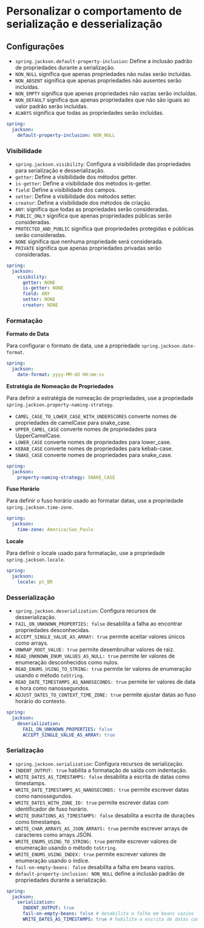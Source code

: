 # Personalizar o comportamento de serialização e desserialização

## Configurações

- `spring.jackson.default-property-inclusion`: Define a inclusão padrão de propriedades durante a serialização.
- `NON_NULL` significa que apenas propriedades não nulas serão incluídas.
- `NON_ABSENT` significa que apenas propriedades não ausentes serão incluídas.
- `NON_EMPTY` significa que apenas propriedades não vazias serão incluídas.
- `NON_DEFAULT` significa que apenas propriedades que não são iguais ao valor padrão serão incluídas.
- `ALWAYS` significa que todas as propriedades serão incluídas.

```yaml
spring:
  jackson:
    default-property-inclusion: NON_NULL
```

### Visibilidade

- `spring.jackson.visibility`: Configura a visibilidade das propriedades para serialização e desserialização.
- `getter`: Define a visibilidade dos métodos getter.
- `is-getter`: Define a visibilidade dos métodos is-getter.
- `field`: Define a visibilidade dos campos.
- `setter`: Define a visibilidade dos métodos setter.
- `creator`: Define a visibilidade dos métodos de criação.
- `ANY`: significa que todas as propriedades serão consideradas.
- `PUBLIC_ONLY` significa que apenas propriedades públicas serão consideradas.
- `PROTECTED_AND_PUBLIC` significa que propriedades protegidas e públicas serão consideradas.
- `NONE` significa que nenhuma propriedade será considerada.
- `PRIVATE` significa que apenas propriedades privadas serão consideradas.

```yaml
spring:
  jackson:
    visibility:
      getter: NONE
      is-getter: NONE
      field: ANY
      setter: NONE
      creator: NONE
```

### Formatação

**Formato de Data**

Para configurar o formato de data, use a propriedade `spring.jackson.date-format`.

```yaml
spring:
  jackson:
    date-format: yyyy-MM-dd HH:mm:ss
```

**Estratégia de Nomeação de Propriedades**

Para definir a estratégia de nomeação de propriedades, use a propriedade `spring.jackson.property-naming-strategy`.

- `CAMEL_CASE_TO_LOWER_CASE_WITH_UNDERSCORES` converte nomes de propriedades de camelCase para snake_case.
- `UPPER_CAMEL_CASE` converte nomes de propriedades para UpperCamelCase.
- `LOWER_CASE` converte nomes de propriedades para lower_case.
- `KEBAB_CASE` converte nomes de propriedades para kebab-case.
- `SNAKE_CASE` converte nomes de propriedades para snake_case.

```yaml
spring:
  jackson:
    property-naming-strategy: SNAKE_CASE
```

**Fuso Horário**

Para definir o fuso horário usado ao formatar datas, use a propriedade `spring.jackson.time-zone`.

```yaml
spring:
  jackson:
    time-zone: America/Sao_Paulo
```

**Locale**

Para definir o locale usado para formatação, use a propriedade `spring.jackson.locale`.

```yaml
spring:
  jackson:
    locale: pt_BR
```

### Desserialização

- `spring.jackson.deserialization`: Configura recursos de desserialização.
- `FAIL_ON_UNKNOWN_PROPERTIES: false` desabilita a falha ao encontrar propriedades desconhecidas.
- `ACCEPT_SINGLE_VALUE_AS_ARRAY: true` permite aceitar valores únicos como arrays.
- `UNWRAP_ROOT_VALUE: true` permite desembrulhar valores de raiz.
- `READ_UNKNOWN_ENUM_VALUES_AS_NULL: true` permite ler valores de enumeração desconhecidos como nulos.
- `READ_ENUMS_USING_TO_STRING: true` permite ler valores de enumeração usando o método `toString`.
- `READ_DATE_TIMESTAMPS_AS_NANOSECONDS: true` permite ler valores de data e hora como nanossegundos.
- `ADJUST_DATES_TO_CONTEXT_TIME_ZONE: true` permite ajustar datas ao fuso horário do contexto.

```yaml
spring:
  jackson:
    deserialization:
      FAIL_ON_UNKNOWN_PROPERTIES: false
      ACCEPT_SINGLE_VALUE_AS_ARRAY: true
```

### Serialização

- `spring.jackson.serialization`: Configura recursos de serialização.
- `INDENT_OUTPUT: true` habilita a formatação de saída com indentação.
- `WRITE_DATES_AS_TIMESTAMPS: false` desabilita a escrita de datas como timestamps.
- `WRITE_DATE_TIMESTAMPS_AS_NANOSECONDS: true` permite escrever datas como nanossegundos.
- `WRITE_DATES_WITH_ZONE_ID: true` permite escrever datas com identificador de fuso horário.
- `WRITE_DURATIONS_AS_TIMESTAMPS: false` desabilita a escrita de durações como timestamps.
- `WRITE_CHAR_ARRAYS_AS_JSON_ARRAYS: true` permite escrever arrays de caracteres como arrays JSON.
- `WRITE_ENUMS_USING_TO_STRING: true` permite escrever valores de enumeração usando o método `toString`.
- `WRITE_ENUMS_USING_INDEX: true` permite escrever valores de enumeração usando o índice.
- `fail-on-empty-beans: false` desabilita a falha em beans vazios.
- `default-property-inclusion: NON_NULL` define a inclusão padrão de propriedades durante a serialização.

```yaml
spring:
  jackson:
    serialization:
      INDENT_OUTPUT: true
      fail-on-empty-beans: false # desabilita a falha em beans vazios
      WRITE_DATES_AS_TIMESTAMPS: true # habilita a escrita de datas como timestamps
```